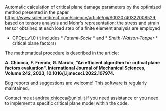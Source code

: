 Automatic calculation of critical plane damage parameters by the optimized method presented in the paper https://www.sciencedirect.com/science/article/pii/S0020740322008529, based on tensors analysis and Mohr's representation; the stress and strain tensor obtained at each load step of a finite element analysis are employed

- CPOpt_v1.0 (it includes * *Fatemi-Socie* * and * *Smith-Watson-Topper* * critical plane factors)

The mathematical procedure is described in the article:

**A. Chiocca, F. Frendo, G. Marulo, "An efficient algorithm for critical plane factors evaluation", International Journal of Mechanical Sciences, Volume 242, 2023, 10.1016/j.ijmecsci.2022.107974.**

Bug reports and suggestions are welcome! 
This software is regularly maintained.

Contact me at andrea.chiocca@unipi.it if you need assistance or you need to implement a specific critical plane model within the code.
